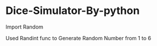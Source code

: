 # Dice-Simulator-By-python

Import Random 

Used Randint func to Generate Random Number from 1 to 6
